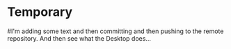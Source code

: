 # Temporary
#I'm adding 
some text and then committing and then pushing to the remote repository.  And then see what the Desktop does...
